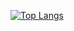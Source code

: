 
[![Top Langs](https://github-readme-stats.vercel.app/api/top-langs/?username=nikitafin&layout=compact&show_icons=true&theme=radical)](https://github.com/anuraghazra/github-readme-stats)

<!--
**nikitafin/nikitafin** is a ✨ _special_ ✨ repository because its `README.md` (this file) appears on your GitHub profile.

Here are some ideas to get you started:

- 🔭 I’m currently working on ...
- 🌱 I’m currently learning ...
- 👯 I’m looking to collaborate on ...
- 🤔 I’m looking for help with ...
- 💬 Ask me about ...
- 📫 How to reach me: ...
- 😄 Pronouns: ...
- ⚡ Fun fact: ...
-->
